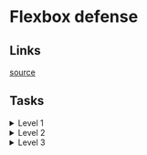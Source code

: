# Flexbox defense

## Links
[source](http://www.flexboxdefense.com)

## Tasks

<details>
  <summary>Level 1</summary>

  #### Group-1
    justify-content: center;

</details>

<details>
  <summary>Level 2</summary>

  #### Group-1
    justify-content: flex-end;
  
  #### Group-2  
    justify-content: center;
  
  #### Group-3  
    justify-content: flex-end;

</details>

<details>
  <summary>Level 3</summary>

  #### Group-1
    justify-content: center;
  
  #### Group-2  
    justify-content: space-between;
  
</details>
